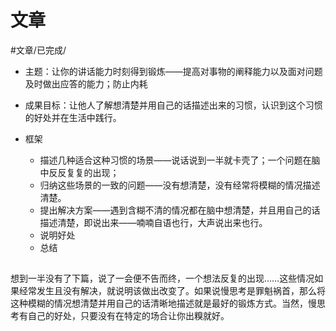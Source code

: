 # 文章
#文章/已完成/

- 主题：让你的讲话能力时刻得到锻炼——提高对事物的阐释能力以及面对问题及时做出应答的能力；防止内耗
- 成果目标：让他人了解想清楚并用自己的话描述出来的习惯，认识到这个习惯的好处并在生活中践行。

- 框架
	- 描述几种适合这种习惯的场景——说话说到一半就卡壳了；一个问题在脑中反反复复的出现；
	- 归纳这些场景的一致的问题——没有想清楚，没有经常将模糊的情况描述清楚。
	- 提出解决方案——遇到含糊不清的情况都在脑中想清楚，并且用自己的话描述清楚，即说出来——喃喃自语也行，大声说出来也行。
	- 说明好处
	- 总结

##

想到一半没有了下篇，说了一会便不告而终，一个想法反复的出现……这些情况如果经常发生且没有解决，就说明该做出改变了。如果说慢思考是罪魁祸首，那么将这种模糊的情况想清楚并用自己的话清晰地描述就是最好的锻炼方式。当然，慢思考有自己的好处，只要没有在特定的场合让你出糗就好。

